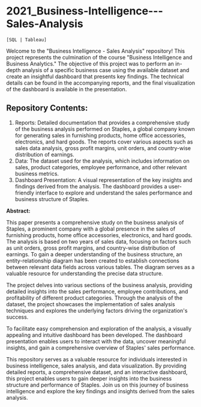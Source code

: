 # 2021_Business-Intelligence---Sales-Analysis
`[SQL | Tableau]`

Welcome to the "Business Intelligence - Sales Analysis" repository! This project represents the culmination of the course "Business Intelligence and Business Analytics." The objective of this project was to perform an in-depth analysis of a specific business case using the available dataset and create an insightful dashboard that presents key findings. The technical details can be found in the accompanying reports, and the final visualization of the dashboard is available in the presentation.

## Repository Contents:
1. Reports: Detailed documentation that provides a comprehensive study of the business analysis performed on Staples, a global company known for generating sales in furnishing products, home office accessories, electronics, and hard goods. The reports cover various aspects such as sales data analysis, gross profit margins, unit orders, and country-wise distribution of earnings.
1. Data: The dataset used for the analysis, which includes information on sales, product categories, employee performance, and other relevant business metrics.
1. Dashboard Presentation: A visual representation of the key insights and findings derived from the analysis. The dashboard provides a user-friendly interface to explore and understand the sales performance and business structure of Staples.

**Abstract:**

This paper presents a comprehensive study on the business analysis of Staples, a prominent company with a global presence in the sales of furnishing products, home office accessories, electronics, and hard goods. The analysis is based on two years of sales data, focusing on factors such as unit orders, gross profit margins, and country-wise distribution of earnings. To gain a deeper understanding of the business structure, an entity-relationship diagram has been created to establish connections between relevant data fields across various tables. The diagram serves as a valuable resource for understanding the precise data structure.

The project delves into various sections of the business analysis, providing detailed insights into the sales performance, employee contributions, and profitability of different product categories. Through the analysis of the dataset, the project showcases the implementation of sales analysis techniques and explores the underlying factors driving the organization's success.

To facilitate easy comprehension and exploration of the analysis, a visually appealing and intuitive dashboard has been developed. The dashboard presentation enables users to interact with the data, uncover meaningful insights, and gain a comprehensive overview of Staples' sales performance.

This repository serves as a valuable resource for individuals interested in business intelligence, sales analysis, and data visualization. By providing detailed reports, a comprehensive dataset, and an interactive dashboard, this project enables users to gain deeper insights into the business structure and performance of Staples. Join us on this journey of business intelligence and explore the key findings and insights derived from the sales analysis.
